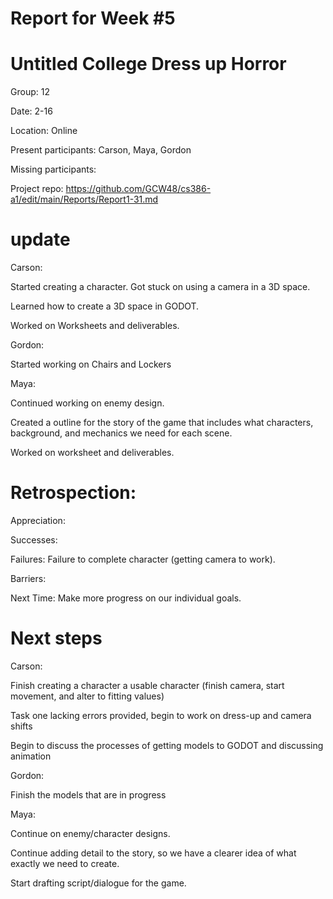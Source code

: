 # Report for Week #5

# Untitled College Dress up Horror 

Group: 12

Date: 2-16

Location: Online

Present participants: Carson, Maya, Gordon

Missing participants: 

Project repo: https://github.com/GCW48/cs386-a1/edit/main/Reports/Report1-31.md

# update 

Carson:

Started creating a character. Got stuck on using a camera in a 3D space. 

Learned how to create a 3D space in GODOT. 

Worked on Worksheets and deliverables. 





Gordon:

Started working on Chairs and Lockers


Maya: 

Continued working on enemy design.

Created a outline for the story of the game that includes what characters, background, and mechanics we need for each scene.

Worked on worksheet and deliverables.


# Retrospection:


Appreciation: 

Successes: 

Failures: Failure to complete character (getting camera to work). 

Barriers: 

Next Time: Make more progress on our individual goals.

# Next steps 


Carson: 

Finish creating a character a usable character (finish camera, start movement, and alter to fitting values)

Task one lacking errors provided, begin to work on dress-up and camera shifts

Begin to discuss the processes of getting models to GODOT and discussing animation 

Gordon:

Finish the models that are in progress

Maya:

Continue on enemy/character designs.

Continue adding detail to the story, so we have a clearer idea of what exactly we need to create. 

Start drafting script/dialogue for the game.
